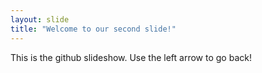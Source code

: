 ```yaml
---
layout: slide
title: "Welcome to our second slide!"
---
```

This is the github slideshow.
Use the left arrow to go back!
